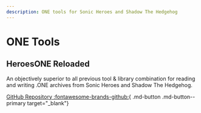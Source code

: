 ```yaml
---
description: ONE tools for Sonic Heroes and Shadow The Hedgehog
---
```

# ONE Tools

## HeroesONE Reloaded
An objectively superior to all previous tool & library combination for reading and writing .ONE archives from Sonic Heroes and Shadow The Hedgehog.

[GitHub Repository :fontawesome-brands-github:](https://github.com/Sewer56/HeroesONE-Reloaded){ .md-button .md-button--primary target="_blank"}